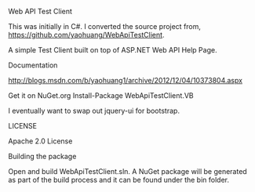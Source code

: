 Web API Test Client

This was initially in C#.  I converted the source project from, https://github.com/yaohuang/WebApiTestClient.

A simple Test Client built on top of ASP.NET Web API Help Page.

Documentation

http://blogs.msdn.com/b/yaohuang1/archive/2012/12/04/10373804.aspx

Get it on NuGet.org
Install-Package WebApiTestClient.VB

I eventually want to swap out jquery-ui for bootstrap.


LICENSE

Apache 2.0 License

Building the package

Open and build WebApiTestClient.sln. A NuGet package will be generated as part of the build process and it can be found under the bin folder.
